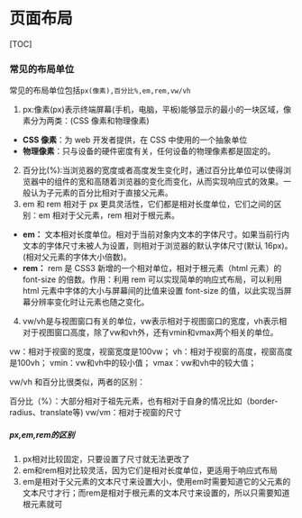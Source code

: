 # 页面布局

[TOC]

### 常见的布局单位

常见的布局单位包括`px(像素),百分比%,em,rem,vw/vh`

1. px:像素(px)表示终端屏幕(手机，电脑，平板)能够显示的最小的一块区域，像素分为两类：(CSS 像素和物理像素)

- **CSS 像素**：为 web 开发者提供，在 CSS 中使用的一个抽象单位
- **物理像素**：只与设备的硬件密度有关，任何设备的物理像素都是固定的。

2. 百分比(%):当浏览器的宽度或者高度发生变化时，通过百分比单位可以使得浏览器中的组件的宽和高随着浏览器的变化而变化，从而实现响应式的效果。一般认为子元素的百分比相对于直接父元素。
3. em 和 rem 相对于 px 更具灵活性，它们都是相对长度单位，它们之间的区别：em 相对于父元素，rem 相对于根元素。

- **em：** 文本相对长度单位。相对于当前对象内文本的字体尺寸。如果当前行内文本的字体尺寸未被人为设置，则相对于浏览器的默认字体尺寸(默认 16px)。(相对父元素的字体大小倍数)。
- **rem：** rem 是 CSS3 新增的一个相对单位，相对于根元素（html 元素）的 font-size 的倍数。作用：利用 rem 可以实现简单的响应式布局，可以利用 html 元素中字体的大小与屏幕间的比值来设置 font-size 的值，以此实现当屏幕分辨率变化时让元素也随之变化。

4. vw/vh是与视图窗口有关的单位，vw表示相对于视图窗口的宽度，vh表示相对于视图窗口高度，除了vw和vh外，还有vmin和vmax两个相关的单位。

vw：相对于视窗的宽度，视窗宽度是100vw；
vh：相对于视窗的高度，视窗高度是100vh；
vmin：vw和vh中的较小值；
vmax：vw和vh中的较大值；

vw/vh 和百分比很类似，两者的区别：

百分比（%）：大部分相对于祖先元素，也有相对于自身的情况比如（border-radius、translate等)
vw/vm：相对于视窗的尺寸

##### px,em,rem的区别

1. px相对比较固定，只要设置了尺寸就无法更改了
2. em和rem相对比较灵活，因为它们是相对长度单位，更适用于响应式布局
3. em是相对于父元素的文本尺寸来设置大小，使用em时需要知道它的父元素的文本尺寸才行；而rem是相对于根元素的文本尺寸来设置的，所以只需要知道根元素就可

